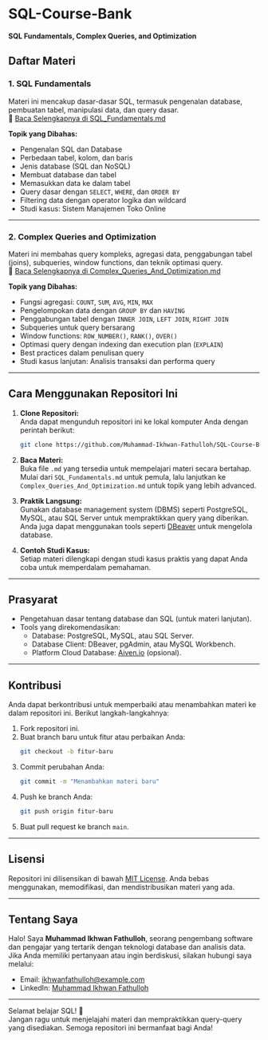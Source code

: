 # **SQL-Course-Bank**
**SQL Fundamentals, Complex Queries, and Optimization**

## **Daftar Materi**

### **1. SQL Fundamentals**
Materi ini mencakup dasar-dasar SQL, termasuk pengenalan database, pembuatan tabel, manipulasi data, dan query dasar.  
📂 [Baca Selengkapnya di SQL_Fundamentals.md](https://github.com/Muhammad-Ikhwan-Fathulloh/SQL-Course-Bank/blob/main/SQL_Fundamentals.md)

**Topik yang Dibahas:**
- Pengenalan SQL dan Database
- Perbedaan tabel, kolom, dan baris
- Jenis database (SQL dan NoSQL)
- Membuat database dan tabel
- Memasukkan data ke dalam tabel
- Query dasar dengan `SELECT`, `WHERE`, dan `ORDER BY`
- Filtering data dengan operator logika dan wildcard
- Studi kasus: Sistem Manajemen Toko Online

---

### **2. Complex Queries and Optimization**
Materi ini membahas query kompleks, agregasi data, penggabungan tabel (joins), subqueries, window functions, dan teknik optimasi query.  
📂 [Baca Selengkapnya di Complex_Queries_And_Optimization.md](https://github.com/Muhammad-Ikhwan-Fathulloh/SQL-Course-Bank/blob/main/Complex_Queries_And_Optimization.md)

**Topik yang Dibahas:**
- Fungsi agregasi: `COUNT`, `SUM`, `AVG`, `MIN`, `MAX`
- Pengelompokan data dengan `GROUP BY` dan `HAVING`
- Penggabungan tabel dengan `INNER JOIN`, `LEFT JOIN`, `RIGHT JOIN`
- Subqueries untuk query bersarang
- Window functions: `ROW_NUMBER()`, `RANK()`, `OVER()`
- Optimasi query dengan indexing dan execution plan (`EXPLAIN`)
- Best practices dalam penulisan query
- Studi kasus lanjutan: Analisis transaksi dan performa query

---

## **Cara Menggunakan Repositori Ini**
1. **Clone Repositori:**  
   Anda dapat mengunduh repositori ini ke lokal komputer Anda dengan perintah berikut:
   ```bash
   git clone https://github.com/Muhammad-Ikhwan-Fathulloh/SQL-Course-Bank.git
   ```

2. **Baca Materi:**  
   Buka file `.md` yang tersedia untuk mempelajari materi secara bertahap. Mulai dari `SQL_Fundamentals.md` untuk pemula, lalu lanjutkan ke `Complex_Queries_And_Optimization.md` untuk topik yang lebih advanced.

3. **Praktik Langsung:**  
   Gunakan database management system (DBMS) seperti PostgreSQL, MySQL, atau SQL Server untuk mempraktikkan query yang diberikan. Anda juga dapat menggunakan tools seperti [DBeaver](https://dbeaver.io/) untuk mengelola database.

4. **Contoh Studi Kasus:**  
   Setiap materi dilengkapi dengan studi kasus praktis yang dapat Anda coba untuk memperdalam pemahaman.

---

## **Prasyarat**
- Pengetahuan dasar tentang database dan SQL (untuk materi lanjutan).
- Tools yang direkomendasikan:
  - Database: PostgreSQL, MySQL, atau SQL Server.
  - Database Client: DBeaver, pgAdmin, atau MySQL Workbench.
  - Platform Cloud Database: [Aiven.io](https://aiven.io) (opsional).

---

## **Kontribusi**
Anda dapat berkontribusi untuk memperbaiki atau menambahkan materi ke dalam repositori ini. Berikut langkah-langkahnya:
1. Fork repositori ini.
2. Buat branch baru untuk fitur atau perbaikan Anda:
   ```bash
   git checkout -b fitur-baru
   ```
3. Commit perubahan Anda:
   ```bash
   git commit -m "Menambahkan materi baru"
   ```
4. Push ke branch Anda:
   ```bash
   git push origin fitur-baru
   ```
5. Buat pull request ke branch `main`.

---

## **Lisensi**
Repositori ini dilisensikan di bawah [MIT License](https://opensource.org/licenses/MIT). Anda bebas menggunakan, memodifikasi, dan mendistribusikan materi yang ada.

---

## **Tentang Saya**
Halo! Saya **Muhammad Ikhwan Fathulloh**, seorang pengembang software dan pengajar yang tertarik dengan teknologi database dan analisis data. Jika Anda memiliki pertanyaan atau ingin berdiskusi, silakan hubungi saya melalui:
- Email: [ikhwanfathulloh@example.com](mailto:muhammadikhwanfathulloh17@gmail.com)
- LinkedIn: [Muhammad Ikhwan Fathulloh](https://www.linkedin.com/in/muhammad-ikhwan-fathulloh/)

---

Selamat belajar SQL! 🚀  
Jangan ragu untuk menjelajahi materi dan mempraktikkan query-query yang disediakan. Semoga repositori ini bermanfaat bagi Anda!
